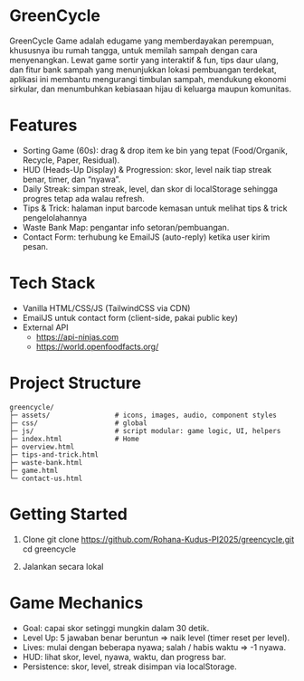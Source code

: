 # GreenCycle

GreenCycle Game adalah edugame yang memberdayakan perempuan, khususnya ibu rumah tangga, untuk memilah sampah dengan cara menyenangkan. Lewat game sortir yang interaktif & fun, tips daur ulang, dan fitur bank sampah yang menunjukkan lokasi pembuangan terdekat, aplikasi ini membantu mengurangi timbulan sampah, mendukung ekonomi sirkular, dan menumbuhkan kebiasaan hijau di keluarga maupun komunitas.

# Features

- Sorting Game (60s): drag & drop item ke bin yang tepat (Food/Organik, Recycle, Paper, Residual).
- HUD (Heads-Up Display) & Progression: skor, level naik tiap streak benar, timer, dan “nyawa”.
- Daily Streak: simpan streak, level, dan skor di localStorage sehingga progres tetap ada walau refresh.
- Tips & Trick: halaman input barcode kemasan untuk melihat tips & trick pengelolahannya
- Waste Bank Map: pengantar info setoran/pembuangan.
- Contact Form: terhubung ke EmailJS (auto-reply) ketika user kirim pesan.

# Tech Stack

- Vanilla HTML/CSS/JS (TailwindCSS via CDN)
- EmailJS untuk contact form (client-side, pakai public key)
- External API
  - https://api-ninjas.com
  - https://world.openfoodfacts.org/

# Project Structure

```plaintext
greencycle/
├─ assets/                # icons, images, audio, component styles
├─ css/                   # global
├─ js/                    # script modular: game logic, UI, helpers
├─ index.html             # Home
├─ overview.html
├─ tips-and-trick.html
├─ waste-bank.html
├─ game.html
└─ contact-us.html

```

# Getting Started

1. Clone
   git clone https://github.com/Rohana-Kudus-PI2025/greencycle.git
   cd greencycle

2. Jalankan secara lokal

# Game Mechanics

- Goal: capai skor setinggi mungkin dalam 30 detik.
- Level Up: 5 jawaban benar beruntun ⇒ naik level (timer reset per level).
- Lives: mulai dengan beberapa nyawa; salah / habis waktu ⇒ -1 nyawa.
- HUD: lihat skor, level, nyawa, waktu, dan progress bar.
- Persistence: skor, level, streak disimpan via localStorage.
